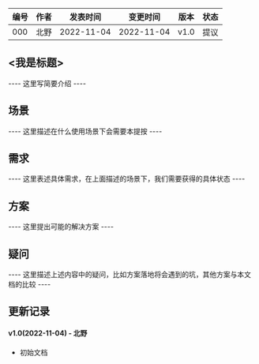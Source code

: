 | 编号 | 作者 | 发表时间 | 变更时间 | 版本 | 状态 |
| ----- | ----- | ----- | ----- | ----- | ----- |
| 000 | 北野 | 2022-11-04 |2022-11-04 | v1.0| 提议 |

## <我是标题>
 ---- 这里写简要介绍 ----
 
## 场景

 ---- 这里描述在什么使用场景下会需要本提按 ----

## 需求

 ---- 这里表述具体需求，在上面描述的场景下，我们需要获得的具体状态 ----
 
## 方案

 ---- 这里提出可能的解决方案 ----
 
## 疑问

 ---- 这里描述上述内容中的疑问，比如方案落地将会遇到的坑，其他方案与本文档的比较 ----
 
## 更新记录
#### v1.0(2022-11-04) - 北野
* 初始文档